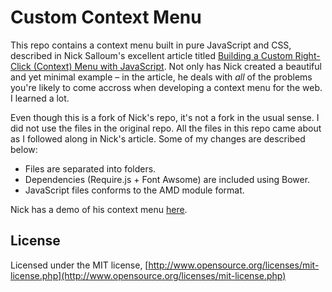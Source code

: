# Custom Context Menu

This repo contains a context menu built in pure JavaScript and CSS, described in Nick Salloum's excellent article titled [Building a Custom Right-Click (Context) Menu with JavaScript](http://www.sitepoint.com/building-custom-right-click-context-menu-javascript/). Not only has Nick created a beautiful and yet minimal example &ndash; in the article, he deals with _all_ of the problems you're likely to come accross when developing a context menu for the web. I learned a lot.

Even though this is a fork of Nick's repo, it's not a fork in the usual sense. I did not use the files in the original repo. All the files in this repo came about as I followed along in Nick's article. Some of my changes are described below:

  - Files are separated into folders.
  - Dependencies (Require.js + Font Awsome) are included using Bower.
  - JavaScript files conforms to the AMD module format.

Nick has a demo of his context menu [here](http://codepen.io/callmenick/pen/xbaWdB).

## License

Licensed under the MIT license, [http://www.opensource.org/licenses/mit-license.php](http://www.opensource.org/licenses/mit-license.php)
